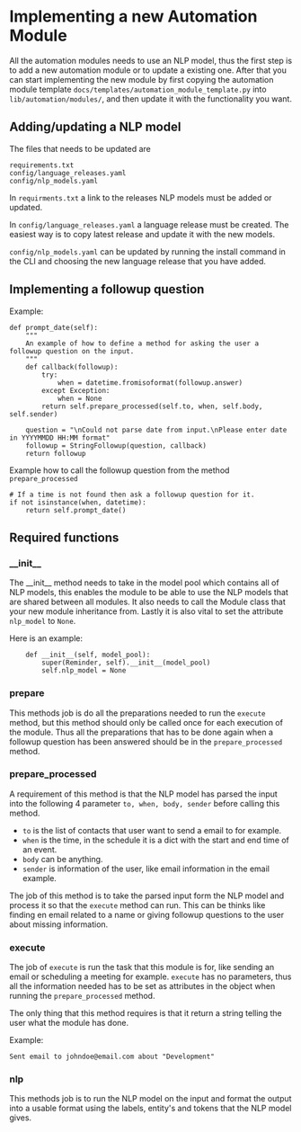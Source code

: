 # Implementing a new Automation Module

All the automation modules needs to use an NLP model, thus the first step is to add a new automation module or to update a existing one. After that you can start implementing the new module by first copying the automation module template `docs/templates/automation_module_template.py` into `lib/automation/modules/`, and then update it with the functionality you want.

## Adding/updating a NLP model

The files that needs to be updated are 

```
requirements.txt
config/language_releases.yaml
config/nlp_models.yaml
```

In `requirments.txt` a link to the releases NLP models must be added or updated.

In `config/language_releases.yaml` a language release must be created. The easiest way is to copy latest release and update it with the new models.

`config/nlp_models.yaml` can be updated by running the install command in the CLI and choosing the new language release that you have added.

## Implementing a followup question

Example:
```
def prompt_date(self):
    """
    An example of how to define a method for asking the user a followup question on the input.
    """
    def callback(followup):
        try:
            when = datetime.fromisoformat(followup.answer)
        except Exception:
            when = None
        return self.prepare_processed(self.to, when, self.body, self.sender)

    question = "\nCould not parse date from input.\nPlease enter date in YYYYMMDD HH:MM format"
    followup = StringFollowup(question, callback)
    return followup
```

Example how to call the followup question from the method `prepare_processed`

```
# If a time is not found then ask a followup question for it.
if not isinstance(when, datetime):
    return self.prompt_date()
```

## Required functions

### \_\_init\_\_

The \_\_init\_\_ method needs to take in the model pool which contains all of NLP models, this enables the module to be able to use the NLP models that are shared between all modules. It also needs to call the Module class that your new module inheritance from. Lastly it is also vital to set the attribute `nlp_model` to `None`.

Here is an example:

```
    def __init__(self, model_pool):
        super(Reminder, self).__init__(model_pool)
        self.nlp_model = None
```

### prepare

This methods job is do all the preparations needed to run the `execute` method, but this method should only be called once for each execution of the module. Thus all the preparations that has to be done again when a followup question has been answered should be in the `prepare_processed` method. 

### prepare\_processed

A requirement of this method is that the NLP model has parsed the input into the following 4 parameter `to, when, body, sender` before calling this method.
* `to` is the list of contacts that user want to send a email to for example.
* `when` is the time, in the schedule it is a dict with the start and end time of an event.
* `body` can be anything.
* `sender` is information of the user, like email information in the email example.

The job of this method is to take the parsed input form the NLP model and process it so that the `execute` method can run. This can be thinks like finding en email related to a name or giving followup questions to the user about missing information.

### execute

The job of `execute` is run the task that this module is for, like sending an email or scheduling a meeting for example. `execute` has no parameters, thus all the information needed has to be set as attributes in the object when running the `prepare_processed` method.

The only thing that this method requires is that it return a string telling the user what the module has done. 

Example:
```
Sent email to johndoe@email.com about "Development"
```

### nlp

This methods job is to run the NLP model on the input and format the output into a usable format using the labels, entity's and tokens that the NLP model gives.

